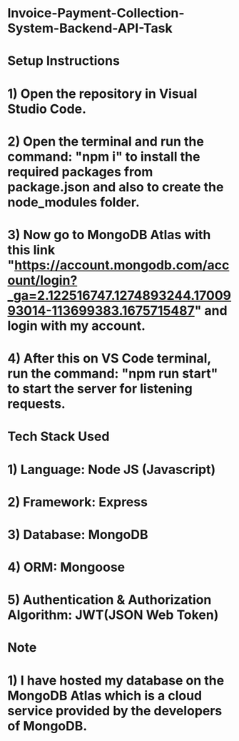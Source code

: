 # Invoice-Payment-Collection-System-Backend-API-Task

# Setup Instructions

# 1) Open the repository in Visual Studio Code.
# 2) Open the terminal and run the command: "npm i" to install the required packages from package.json and also to create the node_modules folder.
# 3) Now go to MongoDB Atlas with this link "https://account.mongodb.com/account/login?_ga=2.122516747.1274893244.1700993014-113699383.1675715487" and login with my account.
# 4) After this on VS Code terminal, run the command: "npm run start" to start the server for listening requests.

# Tech Stack Used

# 1) Language: Node JS (Javascript)
# 2) Framework: Express
# 3) Database: MongoDB
# 4) ORM: Mongoose
# 5) Authentication & Authorization Algorithm: JWT(JSON Web Token)

# Note

# 1) I have hosted my database on the MongoDB Atlas which is a cloud service provided by the developers of MongoDB.
